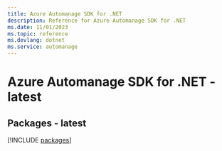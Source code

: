 ```yaml
---
title: Azure Automanage SDK for .NET
description: Reference for Azure Automanage SDK for .NET
ms.date: 11/01/2023
ms.topic: reference
ms.devlang: dotnet
ms.service: automanage
---
```

# Azure Automanage SDK for .NET - latest
## Packages - latest
[!INCLUDE [packages](automanage-index.md)]